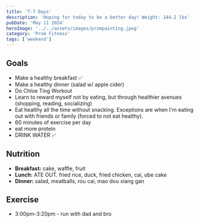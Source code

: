 ```yaml
---
title: 'T-7 Days'
description: 'Hoping for today to be a better day! Weight: 144.2 lbs'
pubDate: 'May 11 2024'
heroImage: '../../assets/images/prompainting.jpeg'
category: 'Prom Fitness'
tags: ['weekend']
---
```


## Goals

- Make a healthy breakfast ✅
- Make a healthy dinner (salad w/ apple cider)
- Do Chloe Ting Workout
- Learn to reward myself not by eating, but through healthier avenues (shopping, reading, socializing)
- Eat healthy all the time without snacking. Exceptions are when I'm eating out with friends or family (forced to not eat healthy).
- 60 minutes of exercise per day
- eat more protein
- DRINK WATER ✅

## Nutrition

- **Breakfast:** cake, waffle, fruit
- **Lunch:** ATE OUT. fried rice, duck, fried chicken, cai, ube cake
- **Dinner:** salad, meatballs, rou cai, mao dou xiang gan

## Exercise

- 3:00pm-3:20pm - run with dad and bro

